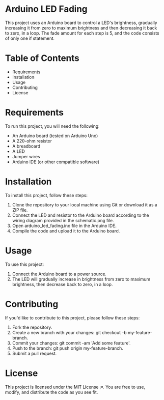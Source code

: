 # Arduino LED Fading
This project uses an Arduino board to control a LED's brightness, gradually increasing it from zero to maximum brightness and then decreasing it back to zero, in a loop. The fade amount for each step is 5, and the code consists of only one if statement.

# Table of Contents
- Requirements
- Installation
- Usage
- Contributing
- License
# Requirements
To run this project, you will need the following:

- An Arduino board (tested on Arduino Uno)
- A 220-ohm resistor
- A breadboard
- A LED
- Jumper wires
- Arduino IDE (or other compatible software)
# Installation
To install this project, follow these steps:

1. Clone the repository to your local machine using Git or download it as a ZIP file.
2. Connect the LED and resistor to the Arduino board according to the wiring diagram provided in the schematic.png file.
3. Open arduino_led_fading.ino file in the Arduino IDE.
4. Compile the code and upload it to the Arduino board.
# Usage
To use this project:

1. Connect the Arduino board to a power source.
2. The LED will gradually increase in brightness from zero to maximum brightness, then decrease back to zero, in a loop.
# Contributing
If you'd like to contribute to this project, please follow these steps:

1. Fork the repository.
2. Create a new branch with your changes: git checkout -b my-feature-branch.
3. Commit your changes: git commit -am 'Add some feature'.
4. Push to the branch: git push origin my-feature-branch.
5. Submit a pull request.
# License
This project is licensed under the MIT License ↗. You are free to use, modify, and distribute the code as you see fit.
